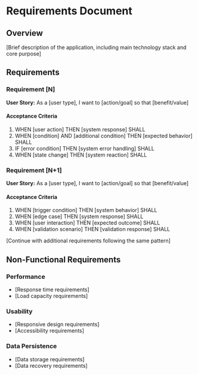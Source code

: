# Requirements Document

## Overview
[Brief description of the application, including main technology stack and core purpose]

## Requirements

### Requirement [N]

**User Story:** As a [user type], I want to [action/goal] so that [benefit/value]

#### Acceptance Criteria

1. WHEN [user action] THEN [system response] SHALL
2. WHEN [condition] AND [additional condition] THEN [expected behavior] SHALL  
3. IF [error condition] THEN [system error handling] SHALL
4. WHEN [state change] THEN [system reaction] SHALL

### Requirement [N+1]

**User Story:** As a [user type], I want to [action/goal] so that [benefit/value]

#### Acceptance Criteria

1. WHEN [trigger condition] THEN [system behavior] SHALL
2. WHEN [edge case] THEN [system response] SHALL
3. WHEN [user interaction] THEN [expected outcome] SHALL
4. WHEN [validation scenario] THEN [validation response] SHALL

[Continue with additional requirements following the same pattern]

## Non-Functional Requirements

### Performance
- [Response time requirements]
- [Load capacity requirements]

### Usability  
- [Responsive design requirements]
- [Accessibility requirements]

### Data Persistence
- [Data storage requirements]
- [Data recovery requirements]